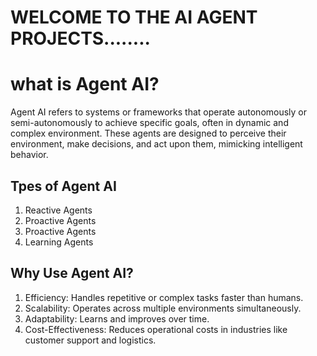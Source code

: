 # WELCOME TO THE AI AGENT PROJECTS........

# what is Agent AI?
Agent AI refers to systems or frameworks that operate autonomously or semi-autonomously to achieve specific goals, often in dynamic and complex environment.
These agents are designed to perceive their environment, make decisions, and act upon them, mimicking intelligent behavior.

## Tpes of Agent AI
1. Reactive Agents
2. Proactive Agents
3. Proactive Agents
4. Learning Agents


## Why Use Agent AI?
1. Efficiency: Handles repetitive or complex tasks faster than humans.
2. Scalability: Operates across multiple environments simultaneously.
3. Adaptability: Learns and improves over time.
4. Cost-Effectiveness: Reduces operational costs in industries like customer support and logistics.

   
   

